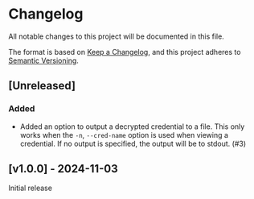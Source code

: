 # Changelog

All notable changes to this project will be documented in this file.

The format is based on [Keep a Changelog](https://keepachangelog.com/en/1.1.0/),
and this project adheres to [Semantic Versioning](https://semver.org/spec/v2.0.0.html).

## [Unreleased]

### Added

- Added an option to output a decrypted credential to a file. This only works when the `-n`, `--cred-name` option is used when viewing a credential. If no output is specified, the output will be to stdout. (#3)

## [v1.0.0] - 2024-11-03

Initial release
